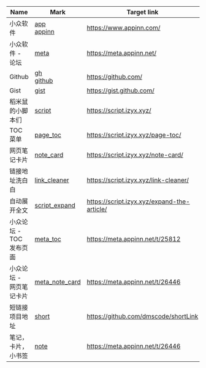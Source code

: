 | Name | Mark | Target link |
|------|-------|------------|
| 小众软件 | [app](https://r.izyx.xyz/#app)<br>[appinn](https://r.izyx.xyz/#appinn) | https://www.appinn.com/ |
| 小众软件 - 论坛 | [meta](https://r.izyx.xyz/#meta) | https://meta.appinn.net/ |
| Github | [gh](https://r.izyx.xyz/#gh)<br>[github](https://r.izyx.xyz/#github) | https://github.com/ |
| Gist | [gist](https://r.izyx.xyz/#gist) | https://gist.github.com/ |
| 稻米鼠的小脚本们 | [script](https://r.izyx.xyz/#script) | https://script.izyx.xyz/ |
| TOC 菜单 | [page_toc](https://r.izyx.xyz/#page_toc) | https://script.izyx.xyz/page-toc/ |
| 网页笔记卡片 | [note_card](https://r.izyx.xyz/#note_card) | https://script.izyx.xyz/note-card/ |
| 链接地址洗白白 | [link_cleaner](https://r.izyx.xyz/#link_cleaner) | https://script.izyx.xyz/link-cleaner/ |
| 自动展开全文 | [script_expand](https://r.izyx.xyz/#script_expand) | https://script.izyx.xyz/expand-the-article/ |
| 小众论坛 - TOC 发布页面 | [meta_toc](https://r.izyx.xyz/#meta_toc) | https://meta.appinn.net/t/25812 |
| 小众论坛 - 网页笔记卡片 | [meta_note_card](https://r.izyx.xyz/#meta_note_card) | https://meta.appinn.net/t/26446 |
| 短链接项目地址 | [short](https://r.izyx.xyz/#short) | https://github.com/dmscode/shortLink |
| 笔记，卡片，小书签 | [note](https://r.izyx.xyz/#note) | https://meta.appinn.net/t/26446 |
